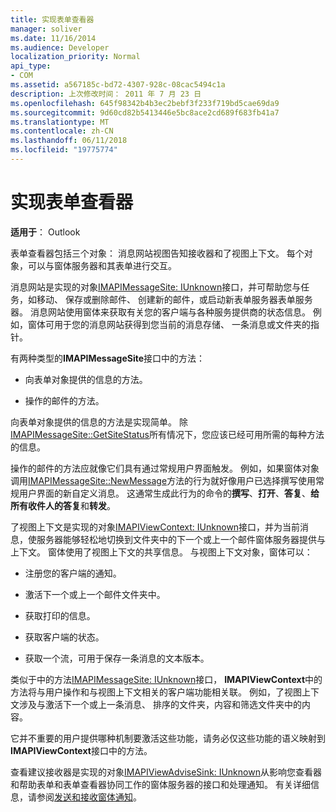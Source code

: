 ```yaml
---
title: 实现表单查看器
manager: soliver
ms.date: 11/16/2014
ms.audience: Developer
localization_priority: Normal
api_type:
- COM
ms.assetid: a567185c-bd72-4307-928c-08cac5494c1a
description: 上次修改时间： 2011 年 7 月 23 日
ms.openlocfilehash: 645f98342b4b3ec2bebf3f233f719bd5cae69da9
ms.sourcegitcommit: 9d60cd82b5413446e5bc8ace2cd689f683fb41a7
ms.translationtype: MT
ms.contentlocale: zh-CN
ms.lasthandoff: 06/11/2018
ms.locfileid: "19775774"
---
```

# <a name="implementing-a-form-viewer"></a>实现表单查看器

  
  
**适用于**： Outlook 
  
表单查看器包括三个对象： 消息网站视图告知接收器和了视图上下文。 每个对象，可以与窗体服务器和其表单进行交互。
  
消息网站是实现的对象[IMAPIMessageSite: IUnknown](imapimessagesiteiunknown.md)接口，并可帮助您与任务，如移动、 保存或删除邮件、 创建新的邮件，或启动新表单服务器表单服务器。 消息网站使用窗体来获取有关您的客户端与各种服务提供商的状态信息。 例如，窗体可用于您的消息网站获得到您当前的消息存储、 一条消息或文件夹的指针。 
  
有两种类型的**IMAPIMessageSite**接口中的方法： 
  
- 向表单对象提供的信息的方法。
    
- 操作的邮件的方法。
    
向表单对象提供的信息的方法是实现简单。 除[IMAPIMessageSite::GetSiteStatus](imapimessagesite-getsitestatus.md)所有情况下，您应该已经可用所需的每种方法的信息。
  
操作的邮件的方法应就像它们具有通过常规用户界面触发。 例如，如果窗体对象调用[IMAPIMessageSite::NewMessage](imapimessagesite-newmessage.md)方法的行为就好像用户已选择撰写使用常规用户界面的新自定义消息。 这通常生成此行为的命令的**撰写**、**打开**、**答复**、**给所有收件人的答复**和**转发**。 
  
了视图上下文是实现的对象[IMAPIViewContext: IUnknown](imapiviewcontextiunknown.md)接口，并为当前消息，使服务器能够轻松地切换到文件夹中的下一个或上一个邮件窗体服务器提供与上下文。 窗体使用了视图上下文的共享信息。 与视图上下文对象，窗体可以： 
  
- 注册您的客户端的通知。
    
- 激活下一个或上一个邮件文件夹中。
    
- 获取打印的信息。
    
- 获取客户端的状态。
    
- 获取一个流，可用于保存一条消息的文本版本。
    
类似于中的方法[IMAPIMessageSite: IUnknown](imapimessagesiteiunknown.md)接口， **IMAPIViewContext**中的方法将与用户操作和与视图上下文相关的客户端功能相关联。 例如，了视图上下文涉及与激活下一个或上一条消息、 排序的文件夹，内容和筛选文件夹中的内容。 
  
它并不重要的用户提供哪种机制要激活这些功能，请务必仅这些功能的语义映射到**IMAPIViewContext**接口中的方法。 
  
查看建议接收器是实现的对象[IMAPIViewAdviseSink: IUnknown](imapiviewadvisesinkiunknown.md)从影响您查看器和帮助表单和表单查看器协同工作的窗体服务器的接口和处理通知。 有关详细信息，请参阅[发送和接收窗体通知](sending-and-receiving-form-notifications.md)。 
  

